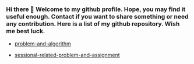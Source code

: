 ### Hi there 👋 Welcome to my github profile. Hope, you may find it useful enough. Contact if you want to share something or need any contribution. Here is a list of my github repository. Wish me best luck. 

- [problem-and-algorithm](https://github.com/nishan-paul-2022/problem-and-algorithm)

- [sessional-related-problem-and-assignment](https://github.com/nishan-paul-2022/sessional-related-problem-and-assignment)
